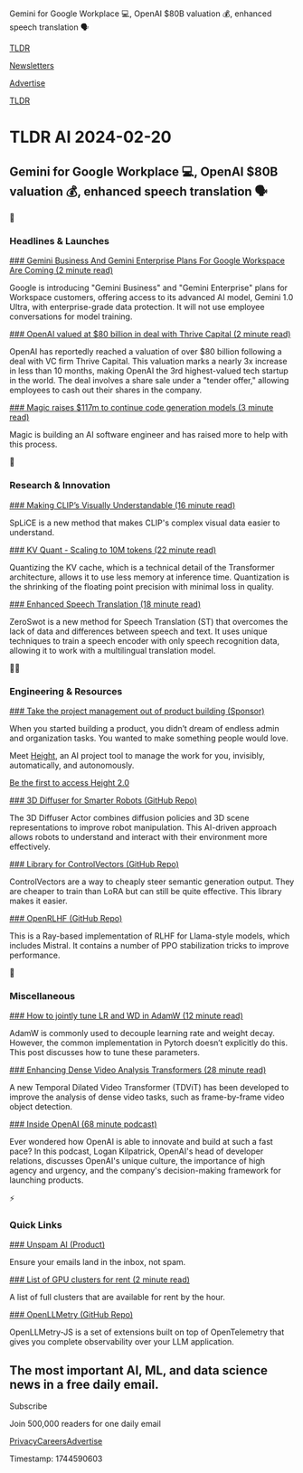 Gemini for Google Workplace 💻, OpenAI $80B valuation 💰, enhanced speech translation 🗣️

[TLDR](/)

[Newsletters](/newsletters)

[Advertise](https://advertise.tldr.tech/)

[TLDR](/)

# TLDR AI 2024-02-20

## Gemini for Google Workplace 💻, OpenAI $80B valuation 💰, enhanced speech translation 🗣️

🚀

### Headlines & Launches

[### Gemini Business And Gemini Enterprise Plans For Google Workspace Are Coming (2 minute read)](https://9to5google.com/2024/02/19/gemini-business-enterprise/?utm_source=tldrai)

Google is introducing "Gemini Business" and "Gemini Enterprise" plans for Workspace customers, offering access to its advanced AI model, Gemini 1.0 Ultra, with enterprise-grade data protection. It will not use employee conversations for model training.

[### OpenAI valued at $80 billion in deal with Thrive Capital (2 minute read)](https://www.forbes.com/sites/antoniopequenoiv/2024/02/16/openai-reaches-80-billion-valuation-in-venture-firm-deal-report-says/?utm_source=tldrai)

OpenAI has reportedly reached a valuation of over $80 billion following a deal with VC firm Thrive Capital. This valuation marks a nearly 3x increase in less than 10 months, making OpenAI the 3rd highest-valued tech startup in the world. The deal involves a share sale under a "tender offer," allowing employees to cash out their shares in the company.

[### Magic raises $117m to continue code generation models (3 minute read)](https://twitter.com/magicailabs/status/1758140204446323188?t=0vggWToPsLYjXX_gZMQZsw&amp;s=19&amp;utm_source=tldrai)

Magic is building an AI software engineer and has raised more to help with this process.

🧠

### Research & Innovation

[### Making CLIP’s Visually Understandable (16 minute read)](https://arxiv.org/abs/2402.10376v1?utm_source=tldrai)

SpLiCE is a new method that makes CLIP's complex visual data easier to understand.

[### KV Quant - Scaling to 10M tokens (22 minute read)](https://arxiv.org/abs/2401.18079?utm_source=tldrai)

Quantizing the KV cache, which is a technical detail of the Transformer architecture, allows it to use less memory at inference time. Quantization is the shrinking of the floating point precision with minimal loss in quality.

[### Enhanced Speech Translation (18 minute read)](https://arxiv.org/abs/2402.10422v1?utm_source=tldrai)

ZeroSwot is a new method for Speech Translation (ST) that overcomes the lack of data and differences between speech and text. It uses unique techniques to train a speech encoder with only speech recognition data, allowing it to work with a multilingual translation model.

👨‍💻

### Engineering & Resources

[### Take the project management out of product building (Sponsor)](https://height.app/?home=&amp;utm_source=TLDRfeb&amp;utm_medium=TLDRfeb&amp;utm_campaign=TLDRfeb)

When you started building a product, you didn’t dream of endless admin and organization tasks. You wanted to make something people would love.

Meet [Height](https://height.app/?home=&utm_source=TLDRfeb&utm_medium=TLDRfeb&utm_campaign=TLDRfeb), an AI project tool to manage the work for you, invisibly, automatically, and autonomously.

[Be the first to access Height 2.0](https://height.app/?home=&utm_source=TLDRfeb&utm_medium=TLDRfeb&utm_campaign=TLDRfeb)

[### 3D Diffuser for Smarter Robots (GitHub Repo)](https://github.com/nickgkan/3d_diffuser_actor?utm_source=tldrai)

The 3D Diffuser Actor combines diffusion policies and 3D scene representations to improve robot manipulation. This AI-driven approach allows robots to understand and interact with their environment more effectively.

[### Library for ControlVectors (GitHub Repo)](https://github.com/vgel/repeng/?utm_source=tldrai)

ControlVectors are a way to cheaply steer semantic generation output. They are cheaper to train than LoRA but can still be quite effective. This library makes it easier.

[### OpenRLHF (GitHub Repo)](https://github.com/OpenLLMAI/OpenRLHF?utm_source=tldrai)

This is a Ray-based implementation of RLHF for Llama-style models, which includes Mistral. It contains a number of PPO stabilization tricks to improve performance.

🎁

### Miscellaneous

[### How to jointly tune LR and WD in AdamW (12 minute read)](https://fabian-sp.github.io/posts/2024/02/decoupling/?utm_source=tldrai)

AdamW is commonly used to decouple learning rate and weight decay. However, the common implementation in Pytorch doesn’t explicitly do this. This post discusses how to tune these parameters.

[### Enhancing Dense Video Analysis Transformers (28 minute read)](https://arxiv.org/abs/2402.09257v1?utm_source=tldrai)

A new Temporal Dilated Video Transformer (TDViT) has been developed to improve the analysis of dense video tasks, such as frame-by-frame video object detection.

[### Inside OpenAI (68 minute podcast)](https://www.lennyspodcast.com/inside-openai-logan-kilpatrick-head-of-developer-relations/?utm_source=tldrai)

Ever wondered how OpenAI is able to innovate and build at such a fast pace? In this podcast, Logan Kilpatrick, OpenAI's head of developer relations, discusses OpenAI's unique culture, the importance of high agency and urgency, and the company's decision-making framework for launching products.

⚡️

### Quick Links

[### Unspam AI (Product)](https://unspam.email?utm_source=tldrai)

Ensure your emails land in the inbox, not spam.

[### List of GPU clusters for rent (2 minute read)](https://gpulist.ai/?utm_source=tldrai)

A list of full clusters that are available for rent by the hour.

[### OpenLLMetry (GitHub Repo)](https://github.com/traceloop/openllmetry-js?utm_source=tldrai)

OpenLLMetry-JS is a set of extensions built on top of OpenTelemetry that gives you complete observability over your LLM application.

## The most important AI, ML, and data science news in a free daily email.

Subscribe

Join 500,000 readers for one daily email

[Privacy](/privacy)[Careers](https://jobs.ashbyhq.com/tldr.tech)[Advertise](/ai/advertise)

Timestamp: 1744590603